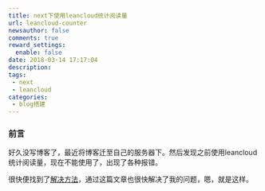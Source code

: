 ```yaml
---
title: next下使用leancloud统计阅读量
url: leancloud-counter
newsauthor: false
comments: true
reward_settings:
  enable: false
date: 2018-03-14 17:17:04
description:
tags:
 - next
 - leancloud
categories:
 - blog搭建
---
```


### 前言

好久没写博客了，最近将博客迁至自己的服务器下。然后发现之前使用leancloud统计阅读量，现在不能使用了，出现了各种报错。

<!-- more -->

很快便找到了[解决方法][1]，通过这篇文章也很快解决了我的问题，嗯，就是这样。


  [1]: https://leaferx.online/2018/02/11/lc-security/